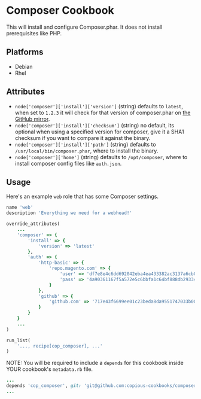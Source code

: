 # Composer Cookbook
This will install and configure Composer.phar. It does not install
prerequisites like PHP.

## Platforms
- Debian
- Rhel

## Attributes
* `node['composer']['install']['version']` (string) defaults to `latest`, when
  set to `1.2.3` it will check for that version of composer.phar on [the GitHub
mirror](https://github.com/composer/getcomposer.org/tree/master/web/download).
* `node['composer']['install']['checksum']` (string) no default, its optional
  when using a specified version for composer, give it a SHA1 checksum if you
want to compare it against the binary.
* `node['composer']['install']['path']` (string) defaults to
  `/usr/local/bin/composer.phar`, where to install the binary.
* `node['composer']['home']` (string) defaults to `/opt/composer`, where to
  install composer config files like `auth.json`.

## Usage
Here's an example `web` role that has some Composer settings.

```ruby
name 'web'
description 'Everything we need for a webhead!'

override_attributes(
    ...
    'composer' => {
        'install' => {
            'version' => 'latest'
        },
        'auth' => {
            'http-basic' => {
                'repo.magento.com' => {
                    'user' => 'df7e8e4c6dd692042eba4ea433382ac3137a6cb0',
                    'pass' => '4a90361167f5a572e5c6bbfa1c64bf888db29334'
                }
            },
            'github' => {
                'github.com' => '717e43f6699ee01c23beda8da9551747033b0062'
            }
        }
    }
    ...
)

run_list(
    '..., recipe[cop_composer], ...'
)
```

NOTE: You will be required to include a `depends` for this cookbook inside YOUR
cookbook's `metadata.rb` file.

```ruby
...
depends 'cop_composer', git: 'git@github.com:copious-cookbooks/composer.git'
...
```
